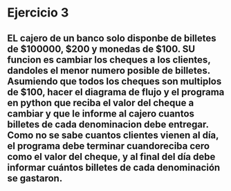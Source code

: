 # Ejercicio 3

## EL cajero de un banco solo disponbe de billetes de $100000, $200 y monedas de $100. SU funcion es cambiar los cheques a los clientes, dandoles el menor numero posible de billetes. Asumiendo que todos los cheques son multiplos de $100, hacer el diagrama de flujo y  el programa en python que reciba el valor del cheque a cambiar y que le informe al cajero cuantos billetes de cada denominacion debe entregar. Como no se sabe cuantos clientes vienen al día, el programa debe terminar cuandoreciba cero como el valor del cheque, y al final del día debe informar cuántos billetes de cada denominación se gastaron.
